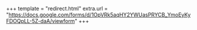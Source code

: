 +++
template = "redirect.html"
extra.url = "https://docs.google.com/forms/d/1OpVRk5aqHY2YWUasPRYCB_YmoEyKyFDOQpLL-5Z-daA/viewform"
+++
